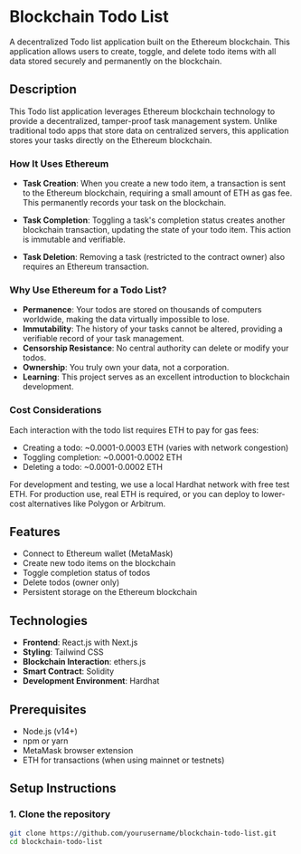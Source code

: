 # Blockchain Todo List

A decentralized Todo list application built on the Ethereum blockchain. This application allows users to create, toggle, and delete todo items with all data stored securely and permanently on the blockchain.

## Description

This Todo list application leverages Ethereum blockchain technology to provide a decentralized, tamper-proof task management system. Unlike traditional todo apps that store data on centralized servers, this application stores your tasks directly on the Ethereum blockchain.

### How It Uses Ethereum

- **Task Creation**: When you create a new todo item, a transaction is sent to the Ethereum blockchain, requiring a small amount of ETH as gas fee. This permanently records your task on the blockchain.

- **Task Completion**: Toggling a task's completion status creates another blockchain transaction, updating the state of your todo item. This action is immutable and verifiable.

- **Task Deletion**: Removing a task (restricted to the contract owner) also requires an Ethereum transaction.

### Why Use Ethereum for a Todo List?

- **Permanence**: Your todos are stored on thousands of computers worldwide, making the data virtually impossible to lose.
- **Immutability**: The history of your tasks cannot be altered, providing a verifiable record of your task management.
- **Censorship Resistance**: No central authority can delete or modify your todos.
- **Ownership**: You truly own your data, not a corporation.
- **Learning**: This project serves as an excellent introduction to blockchain development.

### Cost Considerations

Each interaction with the todo list requires ETH to pay for gas fees:

- Creating a todo: ~0.0001-0.0003 ETH (varies with network congestion)
- Toggling completion: ~0.0001-0.0002 ETH
- Deleting a todo: ~0.0001-0.0002 ETH

For development and testing, we use a local Hardhat network with free test ETH. For production use, real ETH is required, or you can deploy to lower-cost alternatives like Polygon or Arbitrum.

## Features

- Connect to Ethereum wallet (MetaMask)
- Create new todo items on the blockchain
- Toggle completion status of todos
- Delete todos (owner only)
- Persistent storage on the Ethereum blockchain

## Technologies

- **Frontend**: React.js with Next.js
- **Styling**: Tailwind CSS
- **Blockchain Interaction**: ethers.js
- **Smart Contract**: Solidity
- **Development Environment**: Hardhat

## Prerequisites

- Node.js (v14+)
- npm or yarn
- MetaMask browser extension
- ETH for transactions (when using mainnet or testnets)

## Setup Instructions

### 1. Clone the repository

```bash
git clone https://github.com/yourusername/blockchain-todo-list.git
cd blockchain-todo-list
```
